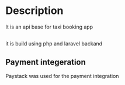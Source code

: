 # Description
It is an api base for taxi booking app
##
it is build using php and laravel backand 
## Payment integeration 
Paystack was used for the payment integration

